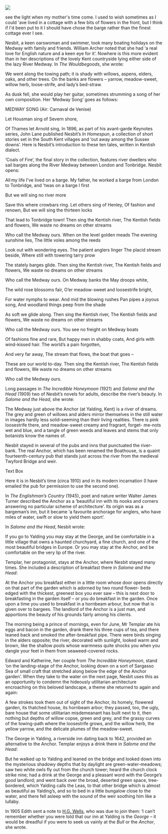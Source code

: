 <a href="https://dev.visual-essays.app"><img src="https://dev-visual-essays.netlify.app/images/ve-button.png"></a>
<param ve-config title="Edith Nesbit, River Medway" author="Eleanor Fitzsimons" layout="vtl" banner="/images/banner/19c.jpg">

see the light when my mother's time come. I used to wish sometimes as I could 'ave lived in a cottage with a few bits of flowers in the front, but I think if I'd been put to it I should have chose the barge rather than the finest cottage ever I see. 


Nesbit, a keen oarswoman and swimmer, took many boating holidays on the Medway with family and friends. William Archer noted that she had ‘a real love for English nature and a keen eye for it’. Nowhere is this more evident than in her descriptions of the lovely Kent countryside lying either side of the lazy River Medway. In _The Wouldbegoods_, she wrote:  

We went along the towing path; it is shady with willows, aspens, elders, oaks, and other trees. On the banks are flowers – yarrow, meadow-sweet, willow herb, loose-strife, and lady’s bed-straw.  

As dusk fell, she would play her guitar, sometimes strumming a song of her own composition. Her ‘Medway Song’ goes as follows:  

MEDWAY SONG (Air: Carnaval de Venise)  

Let Housman sing of Severn shore, 

Of Thames let Arnold sing, In 1896, as part of his avant-garde Keynotes series, John Lane published Nesbit’s _In Homespun_, a collection of short stories set in the South Kent villages and ‘out away among the Sussex downs’. Here is Nesbit’s introduction to these ten tales, written in Kentish dialect.  

‘Coals of Fire’, the final story in the collection, features river dwellers who sail barges along the River Medway between London and Tonbridge. Nesbit opens:  

 

All my life I've lived on a barge. My father, he worked a barge from London to Tonbridge, and 'twas on a barge I first 

But we will sing no river more 

Save this where crowbars ring. 
Let others sing of Henley, 
Of fashion and renown, 
But we will sing the thirteen locks 

That lead to Tonbridge town! 
Then sing the Kentish river, 
The Kentish fields and flowers, 
We waste no dreams on other streams 

Who call the Medway ours. 
When on the level golden meads 
The evening sunshine lies, 
The little voles among the reeds 

Look out with wondering eyes. 
The patient anglers linger 
The placid stream beside, 
Where still with towering tarry prow 

The stately barges glide. 
Then sing the Kentish river, 
The Kentish fields and flowers, 
We waste no dreams on other streams 

Who call the Medway ours. 
On Medway banks the May droops white, 

The wild rose blossoms fair, 
O’er meadow-sweet and loosestrife bright, 

For water nymphs to wear. 
And mid the blowing rushes 
Pan pipes a joyous song, 
And woodland things peep from the shade 

As soft we glide along. 
Then sing the Kentish river, 
The Kentish fields and flowers, 
We waste no dreams on other streams 

Who call the Medway ours. 
You see no freight on Medway boats 

Of fashions fine and rare, 
But happy men in shabby coats, 
And girls with wind-kissed hair. 
The world’s a pain forgotten, 

And very far away, 
The stream that flows, the boat that goes – 

These are our world to-day. 
Then sing the Kentish river, 
The Kentish fields and flowers, 
We waste no dreams on other streams 

Who call the Medway ours. 

 

Long passages in _The Incredible Honeymoon_ (1921) and _Salome and the Head_ (1909) two of Nesbit’s novels for adults, describe the river’s beauty. In _Salome and the Head_, she wrote:  

The Medway just above the Anchor (at Yalding, Kent) is a river of dreams. The grey and green of willows and alders mirror themselves in the still water in images hardly less solid-seeming than their living realities. There is pink loosestrife there, and meadow-sweet creamy and fragrant, forget- me-nots wet and blue, and a tangle of green weeds and leaves and stems that only botanists know the names of.  

Nesbit stayed in several of the pubs and inns that punctuated the river- bank. The real Anchor, which has been renamed the Boathouse, is a quaint fourteenth-century pub that stands just across the river from the medieval Twyford Bridge and weir.  

Text Box 

Here it is in Nesbit’s time (circa 1910) and in its modern incarnation (I have emailed the pub for permission to use the second one). 

In _The Englishman’s Country_ (1945), poet and nature writer Walter James Turner described the Anchor as a ‘beautiful inn with its nooks and corners answering no particular scheme of architecture’. Its origin was as a bargeman’s inn, but it became ‘a favourite anchorage for anglers, who have miles of water, swift or slow to yield them sport’. 

In _Salome and the Head_, Nesbit wrote:  

If you go to Yalding you may stay at the George, and be comfortable in a little village that owns a haunted churchyard, a fine church, and one of the most beautiful bridges in Europe. Or you may stay at the Anchor, and be comfortable on the very lip of the river.  

Templar, her protagonist, stays at the Anchor, where Nesbit stayed many times. She included a description of breakfast there in _Salome and the Head_:  

At the Anchor you breakfast either in a little room whose door opens directly on that part of the garden which is adorned by two round flower- beds edged with the thickest, greenest box you ever saw – this is next door to breakfasting in the garden itself – or you do breakfast in the garden. Once upon a time you used to breakfast in a hornbeam arbour, but now that is given over to bargees. The landlord of the Anchor is a just man, and apportions the beauty of his grounds fairly among his clients.  

The morning being a prince of mornings, even for June, Mr Templar ate his eggs and bacon in the garden, drank there his three cups of tea, and there leaned back and smoked the after-breakfast pipe. There were birds singing in the alders opposite; the river, decorated with sunlight, looked warm and brown, like the shallow pools whose warmness quite shocks you when you dangle your feet in them from seaweed-covered rocks.  

Edward and Katherine, her couple from _The Incredible Honeymoon_, stand ‘on the landing-stage of the Anchor, looking down on a sort of Sargasso Sea of small craft that stretched along below the edge of the Anchor garden’. When they take to the water on the next page, Nesbit uses this as an opportunity to condemn the hideously utilitarian architecture encroaching on this beloved landscape, a theme she returned to again and again:  

A few strokes took them out of sight of the Anchor, its homely, flowered garden, its thatched house, its hornbeam arbor; they passed, too, the ugly, bare house that some utilitarian misdemeanant has built next to it, then nothing but depths of willow copse, green and grey, and the grassy curves of the towing-path where the loosestrife grows, and the willow herb, the yellow yarrow, and the delicate plumes of the meadow-sweet.  

The George in Yalding, a riverside inn dating back to 1642, provided an alternative to the Anchor. Templar enjoys a drink there in _Salome and the Head_: 

But he walked up to Yalding and leaned on the bridge and looked down into the mysterious shadowy depths that by daylight are green-water-meadows; saw two white owls fly out from the church tower; heard the church clock strike nine; had a drink at the George and a pleasant word with the George’s good landlord; and went back over the broad, deserted green space, tree-bordered, which Yalding calls the Leas, to that other bridge which is almost as beautiful as Yalding’s, and so to bed in a little bungalow close to the water, and there fell asleep with the sound of the weir soothing him like a lullaby.  

In 1905 Edith sent a note to [H.G. Wells](/20c/20c-wellshg-biography), who was due to join them: ‘I can’t remember whether you were told that our inn at Yalding is the _George_ – it would be dreadful if you were to seek us vainly at the _Bull_ or the _Anchor_, she wrote.  
